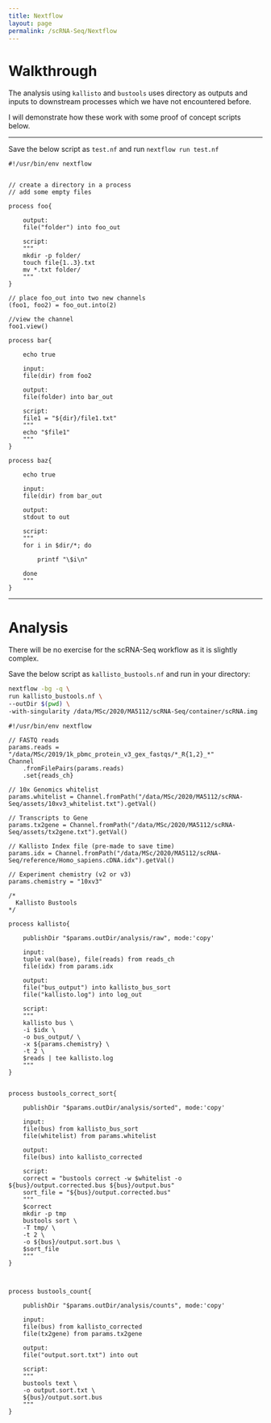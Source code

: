 ```yaml
---
title: Nextflow
layout: page
permalink: /scRNA-Seq/Nextflow
---
```


# Walkthrough
The analysis using `kallisto` and `bustools` uses directory as outputs and inputs to downstream processes which we have not encountered before.

I will demonstrate how these work with some proof of concept scripts below.

***

Save the below script as `test.nf` and run `nextflow run test.nf`

```nextflow
#!/usr/bin/env nextflow


// create a directory in a process
// add some empty files

process foo{

	output:
	file("folder") into foo_out

	script:
	"""
	mkdir -p folder/
	touch file{1..3}.txt
	mv *.txt folder/
	"""
}

// place foo_out into two new channels
(foo1, foo2) = foo_out.into(2)

//view the channel
foo1.view()

process bar{

	echo true

	input:
	file(dir) from foo2

	output:
	file(folder) into bar_out

	script:
	file1 = "${dir}/file1.txt"
	"""
	echo "$file1"
	"""
}

process baz{

	echo true

	input:
	file(dir) from bar_out

	output:
	stdout to out

	script:
	"""
	for i in $dir/*; do

		printf "\$i\n"

	done
	"""
}
```

***

# Analysis
There will be no exercise for the scRNA-Seq workflow as it is slightly complex.

Save the below script as `kallisto_bustools.nf` and run in your directory:

```bash
nextflow -bg -q \
run kallisto_bustools.nf \
--outDir $(pwd) \
-with-singularity /data/MSc/2020/MA5112/scRNA-Seq/container/scRNA.img
```

```nextflow
#!/usr/bin/env nextflow

// FASTQ reads
params.reads = "/data/MSc/2019/1k_pbmc_protein_v3_gex_fastqs/*_R{1,2}_*"
Channel
	.fromFilePairs(params.reads)
	.set{reads_ch}

// 10x Genomics whitelist
params.whitelist = Channel.fromPath("/data/MSc/2020/MA5112/scRNA-Seq/assets/10xv3_whitelist.txt").getVal()

// Transcripts to Gene
params.tx2gene = Channel.fromPath("/data/MSc/2020/MA5112/scRNA-Seq/assets/tx2gene.txt").getVal()

// Kallisto Index file (pre-made to save time)
params.idx = Channel.fromPath("/data/MSc/2020/MA5112/scRNA-Seq/reference/Homo_sapiens.cDNA.idx").getVal()

// Experiment chemistry (v2 or v3)
params.chemistry = "10xv3"

/*
  Kallisto Bustools
*/

process kallisto{

	publishDir "$params.outDir/analysis/raw", mode:'copy'

	input:
	tuple val(base), file(reads) from reads_ch
	file(idx) from params.idx

	output:
	file("bus_output") into kallisto_bus_sort
	file("kallisto.log") into log_out

	script:
	"""
	kallisto bus \
	-i $idx \
	-o bus_output/ \
	-x ${params.chemistry} \
	-t 2 \
	$reads | tee kallisto.log
	"""
}


process bustools_correct_sort{

	publishDir "$params.outDir/analysis/sorted", mode:'copy'

	input:
	file(bus) from kallisto_bus_sort
	file(whitelist) from params.whitelist

	output:
	file(bus) into kallisto_corrected

	script:
	correct = "bustools correct -w $whitelist -o ${bus}/output.corrected.bus ${bus}/output.bus"
	sort_file = "${bus}/output.corrected.bus"
	"""
	$correct
	mkdir -p tmp
	bustools sort \
	-T tmp/ \
	-t 2 \
	-o ${bus}/output.sort.bus \
	$sort_file
	"""
}



process bustools_count{

	publishDir "$params.outDir/analysis/counts", mode:'copy'

	input:
	file(bus) from kallisto_corrected
	file(tx2gene) from params.tx2gene

	output:
	file("output.sort.txt") into out

	script:
	"""
	bustools text \
	-o output.sort.txt \
	${bus}/output.sort.bus
	"""
}
```
